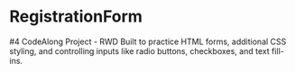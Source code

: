 # RegistrationForm
#4 CodeAlong Project - RWD
Built to practice HTML forms, additional CSS styling, and controlling inputs like radio buttons, checkboxes, and text fill-ins.
